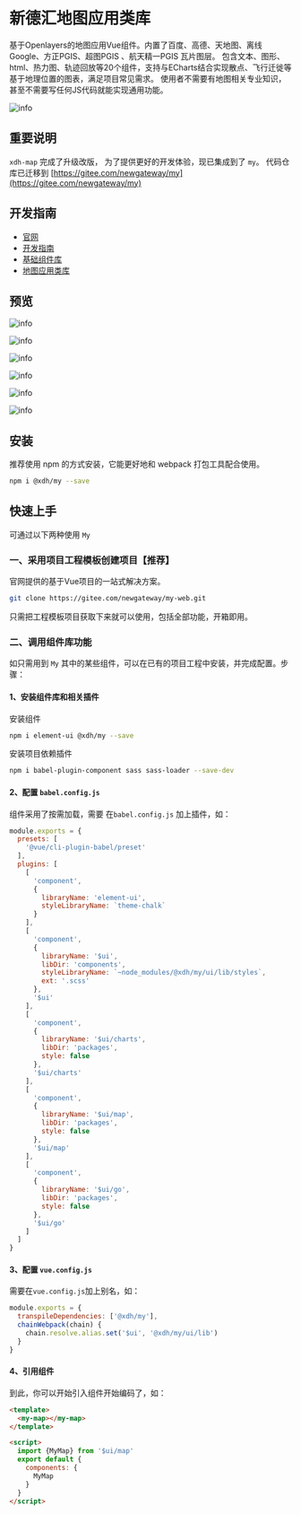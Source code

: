 # 新德汇地图应用类库

基于Openlayers的地图应用Vue组件。内置了百度、高德、天地图、离线Google、方正PGIS、超图PGIS 、航天精一PGIS 瓦片图层。 
包含文本、图形、html、热力图、轨迹回放等20个组件，支持与ECharts结合实现散点、飞行迁徙等基于地理位置的图表，满足项目常见需求。 
使用者不需要有地图相关专业知识，甚至不需要写任何JS代码就能实现通用功能。

![info](http://newgateway.gitee.io/xdh-map/img/1.png)

## 重要说明

`xdh-map` 完成了升级改版， 为了提供更好的开发体验，现已集成到了 `my`。 代码仓库已迁移到 [https://gitee.com/newgateway/my](https://gitee.com/newgateway/my)


## 开发指南

- [官网](http://newgateway.gitee.io/my/)
- [开发指南](http://newgateway.gitee.io/my/guide/)
- [基础组件库](http://newgateway.gitee.io/my/ui/components/)
- [地图应用类库](http://newgateway.gitee.io/my/ui/map/)

## 预览

![info](http://newgateway.gitee.io/xdh-map/img/2.jpg)

![info](http://newgateway.gitee.io/xdh-map/img/3.jpg)

![info](http://newgateway.gitee.io/xdh-map/img/4.jpg)

![info](http://newgateway.gitee.io/xdh-map/img/5.jpg)

![info](http://newgateway.gitee.io/xdh-map/img/6.jpg)

![info](http://newgateway.gitee.io/xdh-map/img/7.jpg)


## 安装

推荐使用 npm 的方式安装，它能更好地和 webpack 打包工具配合使用。
```sh 
npm i @xdh/my --save
```

## 快速上手

可通过以下两种使用 `My`

### 一、采用项目工程模板创建项目【推荐】

官网提供的基于Vue项目的一站式解决方案。

```sh 
git clone https://gitee.com/newgateway/my-web.git
```

只需把工程模板项目获取下来就可以使用，包括全部功能，开箱即用。

### 二、调用组件库功能

如只需用到 `My` 其中的某些组件，可以在已有的项目工程中安装，并完成配置。步骤：

#### 1、安装组件库和相关插件

安装组件
```sh 
npm i element-ui @xdh/my --save
```

安装项目依赖插件
```sh 
npm i babel-plugin-component sass sass-loader --save-dev
```

#### 2、配置 `babel.config.js`

组件采用了按需加载，需要 在`babel.config.js` 加上插件，如：
```js  
module.exports = {
  presets: [
    '@vue/cli-plugin-babel/preset'
  ],
  plugins: [
    [
      'component',
      {
        libraryName: 'element-ui',
        styleLibraryName: `theme-chalk`
      }
    ],
    [
      'component',
      {
        libraryName: '$ui',
        libDir: 'components',
        styleLibraryName: `~node_modules/@xdh/my/ui/lib/styles`,
        ext: '.scss'
      },
      '$ui'
    ],
    [
      'component',
      {
        libraryName: '$ui/charts',
        libDir: 'packages',
        style: false
      },
      '$ui/charts'
    ],
    [
      'component',
      {
        libraryName: '$ui/map',
        libDir: 'packages',
        style: false
      },
      '$ui/map'
    ],
    [
      'component',
      {
        libraryName: '$ui/go',
        libDir: 'packages',
        style: false
      },
      '$ui/go'
    ]
  ]
}
```

#### 3、配置 `vue.config.js`

需要在`vue.config.js`加上别名，如：

```js 
module.exports = {
  transpileDependencies: ['@xdh/my'],
  chainWebpack(chain) {
    chain.resolve.alias.set('$ui', '@xdh/my/ui/lib')
  }
}
```

#### 4、引用组件
到此，你可以开始引入组件开始编码了，如：
```html 
<template>
  <my-map></my-map>
</template>

<script>
  import {MyMap} from '$ui/map'
  export default {
    components: {
      MyMap
    }
  }
</script>
```

